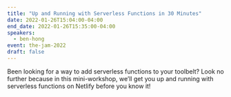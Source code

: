 ```yaml
---
title: "Up and Running with Serverless Functions in 30 Minutes"
date: 2022-01-26T15:04:00-04:00
end_date: 2022-01-26T15:35:00-04:00
speakers:
  - ben-hong
event: the-jam-2022
draft: false
---
```


Been looking for a way to add serverless functions to your toolbelt? Look no further because in this mini-workshop, we’ll get you up and running with serverless functions on Netlify before you know it!
